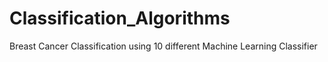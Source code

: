 # Classification_Algorithms

Breast Cancer Classification using 10 different Machine Learning Classifier

